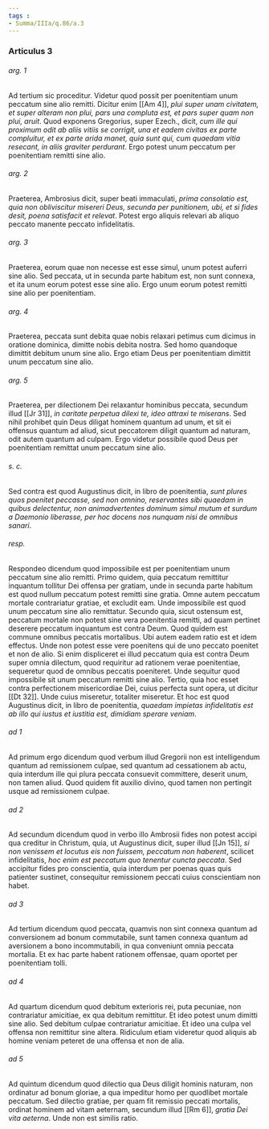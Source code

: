 ```yaml
---
tags : 
- Summa/IIIa/q.86/a.3
---
```


### Articulus 3

###### arg. 1
Ad tertium sic proceditur. Videtur quod possit per poenitentiam unum peccatum sine alio remitti. Dicitur enim [[Am 4]], *plui super unam civitatem, et super alteram non plui, pars una compluta est, et pars super quam non plui, aruit*. Quod exponens Gregorius, super Ezech., dicit, *cum ille qui proximum odit ab aliis vitiis se corrigit, una et eadem civitas ex parte compluitur, et ex parte arida manet, quia sunt qui, cum quaedam vitia resecant, in aliis graviter perdurant*. Ergo potest unum peccatum per poenitentiam remitti sine alio.

###### arg. 2
Praeterea, Ambrosius dicit, super beati immaculati, *prima consolatio est, quia non obliviscitur misereri Deus, secunda per punitionem, ubi, et si fides desit, poena satisfacit et relevat*. Potest ergo aliquis relevari ab aliquo peccato manente peccato infidelitatis.

###### arg. 3
Praeterea, eorum quae non necesse est esse simul, unum potest auferri sine alio. Sed peccata, ut in secunda parte habitum est, non sunt connexa, et ita unum eorum potest esse sine alio. Ergo unum eorum potest remitti sine alio per poenitentiam.

###### arg. 4
Praeterea, peccata sunt debita quae nobis relaxari petimus cum dicimus in oratione dominica, dimitte nobis debita nostra. Sed homo quandoque dimittit debitum unum sine alio. Ergo etiam Deus per poenitentiam dimittit unum peccatum sine alio.

###### arg. 5
Praeterea, per dilectionem Dei relaxantur hominibus peccata, secundum illud [[Jr 31]], *in caritate perpetua dilexi te, ideo attraxi te miserans*. Sed nihil prohibet quin Deus diligat hominem quantum ad unum, et sit ei offensus quantum ad aliud, sicut peccatorem diligit quantum ad naturam, odit autem quantum ad culpam. Ergo videtur possibile quod Deus per poenitentiam remittat unum peccatum sine alio.

###### s. c.
Sed contra est quod Augustinus dicit, in libro de poenitentia, *sunt plures quos poenitet peccasse, sed non omnino, reservantes sibi quaedam in quibus delectentur, non animadvertentes dominum simul mutum et surdum a Daemonio liberasse, per hoc docens nos nunquam nisi de omnibus sanari*.

###### resp.
Respondeo dicendum quod impossibile est per poenitentiam unum peccatum sine alio remitti. Primo quidem, quia peccatum remittitur inquantum tollitur Dei offensa per gratiam, unde in secunda parte habitum est quod nullum peccatum potest remitti sine gratia. Omne autem peccatum mortale contrariatur gratiae, et excludit eam. Unde impossibile est quod unum peccatum sine alio remittatur. Secundo quia, sicut ostensum est, peccatum mortale non potest sine vera poenitentia remitti, ad quam pertinet deserere peccatum inquantum est contra Deum. Quod quidem est commune omnibus peccatis mortalibus. Ubi autem eadem ratio est et idem effectus. Unde non potest esse vere poenitens qui de uno peccato poenitet et non de alio. Si enim displiceret ei illud peccatum quia est contra Deum super omnia dilectum, quod requiritur ad rationem verae poenitentiae, sequeretur quod de omnibus peccatis poeniteret. Unde sequitur quod impossibile sit unum peccatum remitti sine alio. Tertio, quia hoc esset contra perfectionem misericordiae Dei, cuius perfecta sunt opera, ut dicitur [[Dt 32]]. Unde cuius miseretur, totaliter miseretur. Et hoc est quod Augustinus dicit, in libro de poenitentia, *quaedam impietas infidelitatis est ab illo qui iustus et iustitia est, dimidiam sperare veniam*.

###### ad 1
Ad primum ergo dicendum quod verbum illud Gregorii non est intelligendum quantum ad remissionem culpae, sed quantum ad cessationem ab actu, quia interdum ille qui plura peccata consuevit committere, deserit unum, non tamen aliud. Quod quidem fit auxilio divino, quod tamen non pertingit usque ad remissionem culpae.

###### ad 2
Ad secundum dicendum quod in verbo illo Ambrosii fides non potest accipi qua creditur in Christum, quia, ut Augustinus dicit, super illud [[Jn 15]], *si non venissem et locutus eis non fuissem, peccatum non haberent*, scilicet infidelitatis, *hoc enim est peccatum quo tenentur cuncta peccata*. Sed accipitur fides pro conscientia, quia interdum per poenas quas quis patienter sustinet, consequitur remissionem peccati cuius conscientiam non habet.

###### ad 3
Ad tertium dicendum quod peccata, quamvis non sint connexa quantum ad conversionem ad bonum commutabile, sunt tamen connexa quantum ad aversionem a bono incommutabili, in qua conveniunt omnia peccata mortalia. Et ex hac parte habent rationem offensae, quam oportet per poenitentiam tolli.

###### ad 4
Ad quartum dicendum quod debitum exterioris rei, puta pecuniae, non contrariatur amicitiae, ex qua debitum remittitur. Et ideo potest unum dimitti sine alio. Sed debitum culpae contrariatur amicitiae. Et ideo una culpa vel offensa non remittitur sine altera. Ridiculum etiam videretur quod aliquis ab homine veniam peteret de una offensa et non de alia.

###### ad 5
Ad quintum dicendum quod dilectio qua Deus diligit hominis naturam, non ordinatur ad bonum gloriae, a qua impeditur homo per quodlibet mortale peccatum. Sed dilectio gratiae, per quam fit remissio peccati mortalis, ordinat hominem ad vitam aeternam, secundum illud [[Rm 6]], *gratia Dei vita aeterna*. Unde non est similis ratio.


